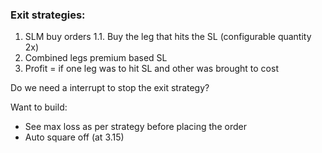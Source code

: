 ### Exit strategies:
  1. SLM buy orders
    1.1. Buy the leg that hits the SL (configurable quantity 2x)
  2. Combined legs premium based SL
  3. Profit = if one leg was to hit SL and other was brought to cost


Do we need a interrupt to stop the exit strategy?

Want to build:

- See max loss as per strategy before placing the order
- Auto square off (at 3.15)